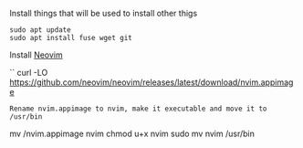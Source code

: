 Install things that will be used to install other thigs

```
sudo apt update
sudo apt install fuse wget git
```
Install [Neovim](https://github.com/neovim/neovim)

``
curl -LO https://github.com/neovim/neovim/releases/latest/download/nvim.appimage
```
Rename nvim.appimage to nvim, make it executable and move it to /usr/bin

```
mv /nvim.appimage nvim
chmod u+x nvim
sudo mv nvim /usr/bin
```
